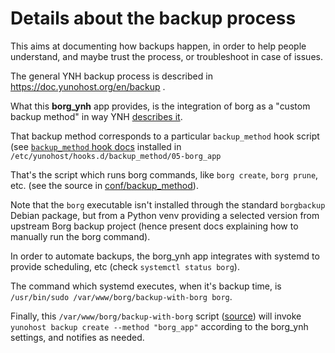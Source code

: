 # Details about the backup process

This aims at documenting how backups happen, in order to help people
understand, and maybe trust the process, or troubleshoot in case of
issues.

The general YNH backup process is described in
https://doc.yunohost.org/en/backup .

What this **borg_ynh** app provides, is the integration of borg as a
"custom backup method" in way YNH [describes
it](https://doc.yunohost.org/en/backup/custom_backup_methods).

That backup method corresponds to a particular `backup_method` hook script
(see [`backup_method` hook
docs](https://doc.yunohost.org/en/packaging_apps_hooks#backup-method)
installed in
`/etc/yunohost/hooks.d/backup_method/05-borg_app`

That's the script which runs borg commands, like `borg create`, `borg
prune`, etc. (see the source in [conf/backup_method](/conf/backup_method)).

Note that the `borg` executable isn't installed through the standard
`borgbackup` Debian package, but from a Python venv providing a
selected version from upstream Borg backup project (hence present docs
explaining how to manually run the borg command).

In order to automate backups, the borg_ynh app integrates with systemd
to provide scheduling, etc (check `systemctl status borg`).

The command which systemd executes, when it's backup time, is
`/usr/bin/sudo /var/www/borg/backup-with-borg borg`.

Finally, this `/var/www/borg/backup-with-borg` script
([source](/conf/backup-with-borg)) will invoke 
`yunohost backup create --method "borg_app"` according to the borg_ynh 
settings, and notifies as needed.
